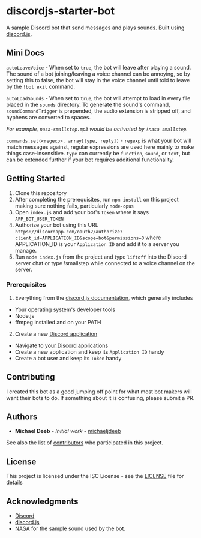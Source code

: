 # discordjs-starter-bot
A sample Discord bot that send messages and plays sounds. Built using [discord.js](https://github.com/hydrabolt/discord.js).

## Mini Docs
`autoLeaveVoice` - When set to `true`, the bot will leave after playing a sound. The sound of a bot joining/leaving a voice channel can be annoying, so by setting this to false, the bot will stay in the voice channel until told to leave by the `!bot exit` command.

`autoLoadSounds` - When set to `true`, the bot will attempt to load in every file placed in the `sounds` directory. To generate the sound's command, `soundCommandTrigger` is prepended, the audio extension is stripped off, and hyphens are converted to spaces.

*For example, `nasa-smallstep.mp3` would be activated by `!nasa smallstep`.*

`commands.set(<regexp>, array[type, reply])` - `regexp` is what your bot will match messages against, regular expressions are used here mainly to make things case-insensitive. `type` can currently be `function`, `sound`, or `text`, but can be extended further if your bot requires additional functionality.

## Getting Started
1. Clone this repository
2. After completing the prerequisites, run `npm install` on this project making sure nothing fails, particularly `node-opus`
3. Open `index.js` and add your bot's `Token` where it says `APP_BOT_USER_TOKEN`
4. Authorize your bot using this URL `https://discordapp.com/oauth2/authorize?client_id=APPLICATION_ID&scope=bot&permissions=0` where APPLICATION_ID is your `Application ID` and add it to a server you manage.
5. Run `node index.js` from the project and type `liftoff` into the Discord server chat or type !smallstep while connected to a voice channel on the server.

### Prerequisites
1. Everything from the [discord.js documentation](http://discordjs.readthedocs.io/en/latest/installing.html), which generally includes
  - Your operating system's developer tools
  - Node.js
  - ffmpeg installed and on your PATH
2. Create a new [Discord application](https://discordapp.com/developers/applications/me)
  - Navigate to [your Discord applications](https://discordapp.com/developers/applications/me)
  - Create a new application and keep its `Application ID` handy
  - Create a bot user and keep its `Token` handy

## Contributing
I created this bot as a good jumping off point for what most bot makers will want their bots to do. If something about it is confusing, please submit a PR.

## Authors
- **Michael Deeb** - *Initial work* - [michaeljdeeb](https://github.com/michaeljdeeb)

See also the list of [contributors](https://github.com/michaeljdeeb/discordjs-starter-bot/graphs/contributors) who participated in this project.

## License
This project is licensed under the ISC License - see the [LICENSE](LICENSE) file for details

## Acknowledgments
- [Discord](https://discordapp.com/)
- [discord.js](https://github.com/hydrabolt/discord.js)
- [NASA](http://www.nasa.gov/connect/sounds/index.html) for the sample sound used by the bot.
